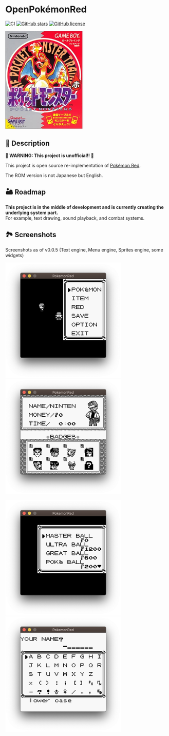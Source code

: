 # OpenPokémonRed

![CI](https://github.com/Akatsuki-py/PokemonRed/workflows/Go/badge.svg)
[![GitHub stars](https://img.shields.io/github/stars/Akatsuki-py/OpenPokemonRed)](https://github.com/Akatsuki-py/OpenPokemonRed/stargazers)
[![GitHub license](https://img.shields.io/github/license/Akatsuki-py/OpenPokemonRed)](https://github.com/Akatsuki-py/OpenPokemonRed/blob/master/LICENSE)

<img src="package.jpg" width="240px" />


## 🔰 Description

**🚧 WARNING: This project is unofficial!! 🚧**

This project is open source re-implementation of [Pokémon Red](https://www.pokemon.com/us/pokemon-video-games/pokemon-red-version-and-pokemon-blue-version/).

The ROM version is not Japanese but English.

## 🏜 Roadmap

**This project is in the middle of development and is currently creating the underlying system part.**  
For example, text drawing, sound playback, and combat systems.

## 🏞 Screenshots

Screenshots as of v0.0.5 (Text engine, Menu engine, Sprites engine, some widgets)

<img src="./screenshots/start_menu.png" width="360px" height="360px" /> &nbsp;&nbsp; <img src="./screenshots/trainer_card.png" width="360px" height="360px" />

<img src="./screenshots/list_menu.png" width="360px" height="360px" /> &nbsp;&nbsp; <img src="./screenshots/name_screen.png" width="360px" height="360px" />